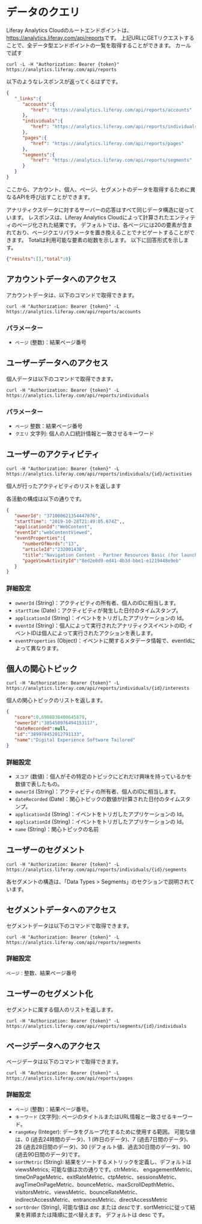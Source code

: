 # データのクエリ

Liferay Analytics Cloudのルートエンドポイントは、 <https://analytics.liferay.com/api/reports>です。 上記URLにGETリクエストすることで、全データ型エンドポイントの一覧を取得することができます。 カールで試す

    curl -L -H "Authorization: Bearer {token}" https://analytics.liferay.com/api/reports

以下のようなレスポンスが返ってくるはずです。

``` json
{
   "_links":{
      "accounts":{
         "href": "https://analytics.liferay.com/api/reports/accounts"
      },
      "individuals":{
         "href": "https://analytics.liferay.com/api/reports/individuals"
      },
      "pages":{
         "href": "https://analytics.liferay.com/api/reports/pages"
      },
      "segments":{
         "href": "https://analytics.liferay.com/api/reports/segments"
      }
   }
}
```

ここから、アカウント、個人、ページ、セグメントのデータを取得するために異なるAPIを呼び出すことができます。

アナリティクスデータに対するサーバーの応答はすべて同じデータ構造に従っています。 レスポンスは、Liferay Analytics Cloudによって計算されたエンティティのページ化された結果です。 デフォルトでは、各ページには20の要素が含まれており、ページクエリパラメータを置き換えることでナビゲートすることができます。 Totalは利用可能な要素の総数を示します。 以下に回答形式を示します。

``` json
{"results":[],"total":0}
```

## アカウントデータへのアクセス

アカウントデータは、以下のコマンドで取得できます。

    curl -H "Authorization: Bearer {token}" -L https://analytics.liferay.com/api/reports/accounts

### パラメーター

  - `ページ` (整数)：結果ページ番号

## ユーザーデータへのアクセス

個人データは以下のコマンドで取得できます。

    curl -H "Authorization: Bearer {token}" -L https://analytics.liferay.com/api/reports/individuals

### パラメーター

  - `ページ` 整数：結果ページ番号
  - `クエリ` 文字列: 個人の人口統計情報と一致させるキーワード

## ユーザーのアクティビティ

    curl -H "Authorization: Bearer {token}" -L https://analytics.liferay.com/api/reports/individuals/{id}/activities

個人が行ったアクティビティのリストを返します

各活動の構成は以下の通りです。

``` json
{
   "ownerId": "371000621354447876",
   "startTime": "2019-10-28T21:49:05.674Z",,
   "applicationId":"WebContent",
   "eventId":"webContentViewed",
   "eventProperties":{
      "numberOfWords":"13",
      "articleId":"232001430",
      "title":"Navigation Content - Partner Resources Basic (for launch)",
      "pageViewActivityId":"8ed2e0d9-ed41-4b3d-bbe1-e1219448e9eb"
   }
}
```

### 詳細設定

  - `ownerId` (String)：アクティビティの所有者、個人のIDに相当します。
  - `startTime` (Date)：アクティビティが発生した日付のタイムスタンプ。
  - `applicationId` (String)：イベントをトリガしたアプリケーションの Id。
  - `eventId` (String)：個人によって実行されたアナリティクスイベントのID; イベントIDは個人によって実行されたアクションを表します。
  - `eventProperties` (Object)：イベントに関するメタデータ情報で、eventIdによって異なります。

## 個人の関心トピック

    curl -H "Authorization: Bearer {token}" -L https://analytics.liferay.com/api/reports/individuals/{id}/interests

個人の関心トピックのリストを返します。

``` json
{
   "score":0.6908830400645879,
   "ownerId":"385450976494153117",
   "dateRecorded":null,
   "id":"389978452012791133",
   "name":"Digital Experience Software Tailored"
}
```

### 詳細設定

  - `スコア` (数値)：個人がその特定のトピックにどれだけ興味を持っているかを数値で表したもの。
  - `ownerId` (String)：アクティビティの所有者、個人のIDに相当します。
  - `dateRecorded` (Date)：関心トピックの数値が計算された日付のタイムスタンプ。
  - `applicationId` (String)：イベントをトリガしたアプリケーションの Id。
  - `applicationId` (String)：イベントをトリガしたアプリケーションの Id。
  - `name` (String)：関心トピックの名前

## ユーザーのセグメント

    curl -H "Authorization: Bearer {token}" -L https://analytics.liferay.com/api/reports/individuals/{id}/segments

各セグメントの構造は、「Data Types \> Segments」のセクションで説明されています。

## セグメントデータへのアクセス

セグメントデータは以下のコマンドで取得できます。

    curl -H "Authorization: Bearer {token}" -L https://analytics.liferay.com/api/reports/segments

### 詳細設定

`ページ` : 整数、結果ページ番号

## ユーザーのセグメント化

セグメントに属する個人のリストを返します。

    curl -H "Authorization: Bearer {token}" -L https://analytics.liferay.com/api/reports/segments/{id}/individuals

## ページデータへのアクセス

ページデータは以下のコマンドで取得できます。

``` 
curl -H "Authorization: Bearer {token}" -L https://analytics.liferay.com/api/reports/pages 
```

### 詳細設定

  - `ページ` (整数)：結果ページ番号。
  - `キーワード` (文字列): ページのタイトルまたはURL情報と一致させるキーワード。
  - `rangeKey` (Integer): データをグループ化するために使用する範囲。 可能な値は、0 (過去24時間のデータ)、1 (昨日のデータ)、7 (過去7日間のデータ)、28 (過去28日間のデータ)、30 (デフォルト値、過去30日間のデータ)、90 (過去90日間のデータ)です。
  - `sortMetric` (String): 結果をソートするメトリックを定義し、デフォルトはviewsMetrics; 可能な値は次の通りです。ctrMetric、 engagementMetric、timeOnPageMetric、exitRateMetric、ctpMetric、sessionsMetric、avgTimeOnPageMetric、bounceMetric、maxScrollDepthMetric、visitorsMetric、viewsMetric、bounceRateMetric、 indirectAccessMetric、entrancesMetric、directAccessMetric
  - `sortOrder` (String), 可能な値は *asc* または *desc*です. sortMetricに従って結果を昇順または降順に並べ替えます。 デフォルトは desc です。
